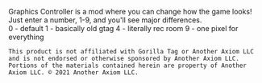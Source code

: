 Graphics Controller is a mod where you can change how the game looks!
Just enter a number, 1-9, and you'll see major differences.       
0 - default
1 - basically old gtag
4 - literally rec room
9 - one pixel for everything

    This product is not affiliated with Gorilla Tag or Another Axiom LLC and is not endorsed or otherwise sponsored by Another Axiom LLC. 
    Portions of the materials contained herein are property of Another Axiom LLC. © 2021 Another Axiom LLC.
